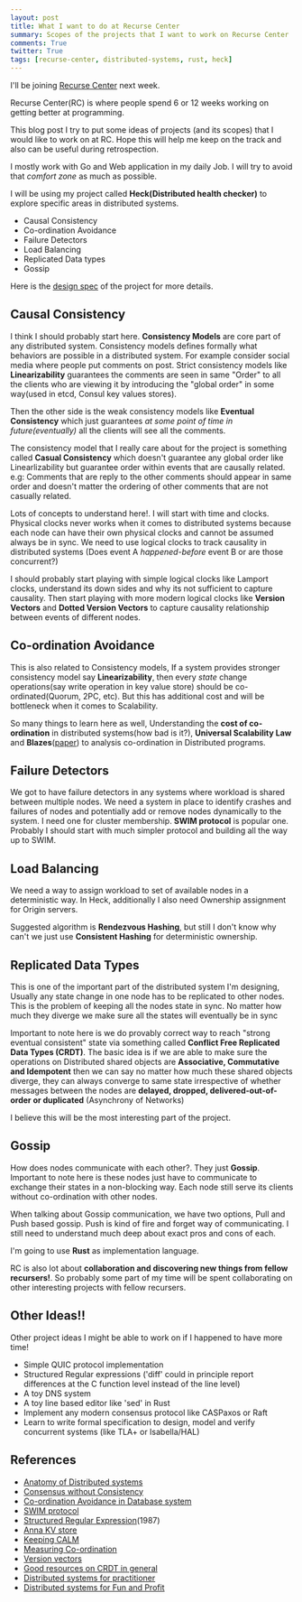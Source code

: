 ```yaml
---
layout: post
title: What I want to do at Recurse Center
summary: Scopes of the projects that I want to work on Recurse Center
comments: True
twitter: True
tags: [recurse-center, distributed-systems, rust, heck]
---
```

I'll be joining [Recurse Center](https://www.recurse.com/) next week.

Recurse Center(RC) is where people spend 6 or 12 weeks working on getting better at programming.

This blog post I try to put some ideas of projects (and its scopes) that I would like to work on at RC. Hope this will help me keep on the track and also can be useful during retrospection.

I mostly work with Go and Web application in my daily Job. I will try to avoid that *comfort zone* as much as possible.

I will be using my project called **Heck(Distributed health checker)** to explore specific areas in distributed systems.
- Causal Consistency
- Co-ordination Avoidance
- Failure Detectors
- Load Balancing
- Replicated Data types
- Gossip

Here is the [design spec](https://paper.dropbox.com/doc/Heck-A-distributed-health-checker--Ak3aLZkVHqDLGRNLy~NHtxsFAg-WptgaNKpocdUVc1Ir8mr2) of the project for more details.

<!--break-->

## Causal Consistency
I think I should probably start here. **Consistency Models** are core part of any distributed system. Consistency models defines formally what behaviors are possible in a distributed system. For example consider social media where people put comments on post. Strict consistency models like **Linearizability** guarantees the comments are seen in same "Order" to all the clients who are viewing it by introducing the "global order" in some way(used in etcd, Consul key values stores).

Then the other side is the weak consistency models like **Eventual Consistency** which just guarantees *at some point of time in future(eventually)* all the clients will see all the comments.

The consistency model that I really care about for the project is something called **Casual Consistency** which doesn't guarantee any global order like Linearlizability but guarantee order within events that are causally related. e.g: Comments that are reply to the other comments should appear in same order and doesn't matter the ordering of other comments that are not casually related.

Lots of concepts to understand here!. I will start with time and clocks. Physical clocks never works when it comes to distributed systems because each node can have their own physical clocks and cannot be assumed always be in sync. 
We need to use logical clocks to track causality in distributed systems (Does event A *happened-before* event B or are those concurrent?)

I should probably start playing with simple logical clocks like Lamport clocks, understand its down sides and why its not sufficient to capture causality. Then start playing with more modern logical clocks like **Version Vectors** and **Dotted Version Vectors** to capture causality relationship between events of different nodes.

## Co-ordination Avoidance
This is also related to Consistency models, If a system provides stronger consistency model say **Linearizability**, then every *state* change operations(say write operation in key value store) should be co-ordinated(Quorum, 2PC, etc). But this has additional cost and will be bottleneck when it comes to Scalability.

So many things to learn here as well, Understanding the **cost of co-ordination** in distributed systems(how bad is it?), **Universal Scalability Law** and **Blazes**([paper](https://arxiv.org/pdf/1309.3324.pdf)) to analysis co-ordination in Distributed programs.

## Failure Detectors
We got to have failure detectors in any systems where workload is shared between multiple nodes. We need a system in place to identify crashes and failures of nodes and potentially add or remove nodes dynamically to the system. I need one for cluster membership. **SWIM protocol** is popular one. Probably I should start with much simpler protocol and building all the way up to SWIM.

## Load Balancing
We need a way to assign workload to set of available nodes in a deterministic way. In Heck, additionally I also need Ownership assignment for Origin servers.

Suggested algorithm is **Rendezvous Hashing**, but still I don't know why can't we just use **Consistent Hashing** for deterministic ownership.

## Replicated Data Types
This is one of the important part of the distributed system I'm designing, Usually any state change in one node has to be replicated to other nodes. This is the problem of keeping all the nodes state in sync. No matter how much they diverge we make sure all the states will eventually be in sync 

Important to note here is we do provably correct way to reach "strong eventual consistent" state via something called **Conflict Free Replicated Data Types (CRDT)**. The basic idea is if we are able to make sure the operations on Distributed shared objects are **Associative, Commutative and Idempotent** then we can say no matter how much these shared objects diverge, they can always converge to same state irrespective of whether messages between the nodes are **delayed, dropped, delivered-out-of-order or duplicated** (Asynchrony of Networks)

I believe this will be the most interesting part of the project.

## Gossip
How does nodes communicate with each other?. They just **Gossip**. Important to note here is these nodes just have to communicate to exchange their states in a non-blocking way. Each node still serve its clients without co-ordination with other nodes.

When talking about Gossip communication, we have two options, Pull and Push based gossip. Push is kind of fire and forget way of communicating. I still need to understand much deep about exact pros and cons of each. 


I'm going to use **Rust** as implementation language. 

RC is also lot about **collaboration and discovering new things from fellow recursers!**. So probably some part of my time will be spent collaborating on other interesting projects with fellow recursers.

## Other Ideas!!

Other project ideas I might be able to work on if I happened to have more time!

* Simple QUIC protocol implementation
* Structured Regular expressions ('diff' could in principle report differences at the C function level instead of the line level) 
* A toy DNS system
* A toy line based editor like 'sed' in Rust
* Implement any modern consensus protocol like CASPaxos or Raft
* Learn to write formal specification to design, model and verify concurrent systems (like TLA+ or Isabella/HAL)

## References
* [Anatomy of Distributed systems](https://www.youtube.com/watch?v=1TIzPL4878Q)
* [Consensus without Consistency](https://www.youtube.com/watch?v=em9zLzM8O7c)
* [Co-ordination Avoidance in Database system](https://arxiv.org/pdf/1402.2237.pdf)
* [SWIM protocol](http://www.cs.cornell.edu/projects/Quicksilver/public_pdfs/SWIM.pdf)
* [Structured Regular Expression](http://doc.cat-v.org/bell_labs/structural_regexps/se.pdf)(1987)
* [Anna KV store](http://db.cs.berkeley.edu/jmh/papers/anna_ieee18.pdf)
* [Keeping CALM](https://arxiv.org/pdf/1901.01930.pdf)
* [Measuring Co-ordination](https://arxiv.org/pdf/1309.3324.pdf)
* [Version vectors](https://github.com/ricardobcl/Dotted-Version-Vectors)
* [Good resources on CRDT in general](https://github.com/ipfs/research-CRDT)
* [Distributed systems for practitioner](https://leanpub.com/distributed-systems-for-practitioners)
* [Distributed systems for Fun and Profit](http://book.mixu.net/distsys/single-page.html)
